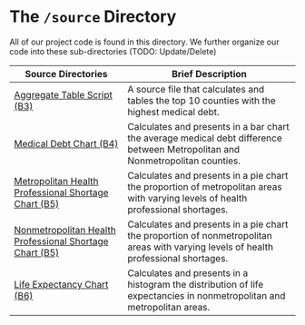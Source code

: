 # The `/source` Directory

All of our project code is found in this directory.  We further organize our code into 
these sub-directories (TODO: Update/Delete)

|Source Directories | Brief Description|
|---------------| -----------------|
|[Aggregate Table Script (B3)](./aggregate_table_script_b.3.R ) | A source file that calculates and tables the top 10 counties with the highest medical debt. |
|[Medical Debt Chart (B4)](./medical_debt_analysis_b4.R) | Calculates and presents in a bar chart the average medical debt difference between Metropolitan and Nonmetropolitan counties.
|[Metropolitan Health Professional Shortage Chart (B5)](./pie_chart_metro_b5.R) | Calculates and presents in a pie chart the proportion of metropolitan areas with varying levels of health professional shortages.
|[Nonmetropolitan Health Professional Shortage Chart (B5)](./pie_chart_nonmetro_b5.R) | Calculates and presents in a pie chart the proportion of nonmetropolitan areas with varying levels of health professional shortages. 
|[Life Expectancy Chart (B6)](./life_expectancy_boxplot_b6.R) | Calculates and presents in a histogram the distribution of life expectancies in nonmetropolitan and metropolitan areas.
